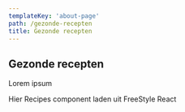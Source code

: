 ```yaml
---
templateKey: 'about-page'
path: /gezonde-recepten
title: Gezonde recepten
---
```

## Gezonde recepten
Lorem ipsum


Hier Recipes component laden uit FreeStyle React
